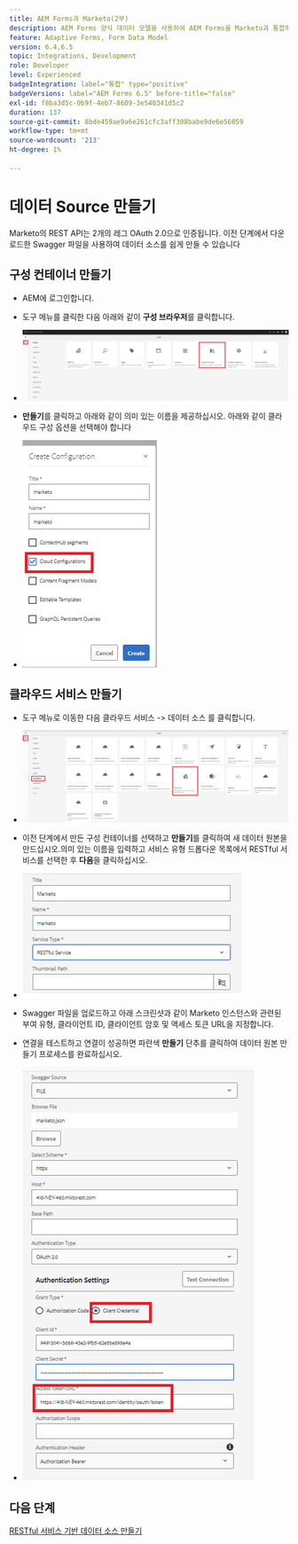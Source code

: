 ```yaml
---
title: AEM Forms과 Marketo(2부)
description: AEM Forms 양식 데이터 모델을 사용하여 AEM Forms을 Marketo과 통합하는 방법에 대한 자습서입니다.
feature: Adaptive Forms, Form Data Model
version: 6.4,6.5
topic: Integrations, Development
role: Developer
level: Experienced
badgeIntegration: label="통합" type="positive"
badgeVersions: label="AEM Forms 6.5" before-title="false"
exl-id: f8ba3d5c-0b9f-4eb7-8609-3e540341d5c2
duration: 137
source-git-commit: 8bde459ae9a6e261cfc3aff308babe9de6e56059
workflow-type: tm+mt
source-wordcount: '213'
ht-degree: 1%

---
```


# 데이터 Source 만들기

Marketo의 REST API는 2개의 레그 OAuth 2.0으로 인증됩니다. 이전 단계에서 다운로드한 Swagger 파일을 사용하여 데이터 소스를 쉽게 만들 수 있습니다

## 구성 컨테이너 만들기

* AEM에 로그인합니다.
* 도구 메뉴를 클릭한 다음 아래와 같이 **구성 브라우저**&#x200B;를 클릭합니다.

* ![도구 메뉴](assets/datasource3.png)

* **만들기**&#x200B;를 클릭하고 아래와 같이 의미 있는 이름을 제공하십시오. 아래와 같이 클라우드 구성 옵션을 선택해야 합니다

* ![구성 컨테이너](assets/datasource4.png)

## 클라우드 서비스 만들기

* 도구 메뉴로 이동한 다음 클라우드 서비스 -> 데이터 소스 를 클릭합니다.

* ![클라우드 서비스](assets/datasource5.png)

* 이전 단계에서 만든 구성 컨테이너를 선택하고 **만들기**&#x200B;를 클릭하여 새 데이터 원본을 만드십시오.의미 있는 이름을 입력하고 서비스 유형 드롭다운 목록에서 RESTful 서비스를 선택한 후 **다음**&#x200B;을 클릭하십시오.
* ![new-data-source](assets/datasource6.png)

* Swagger 파일을 업로드하고 아래 스크린샷과 같이 Marketo 인스턴스와 관련된 부여 유형, 클라이언트 ID, 클라이언트 암호 및 액세스 토큰 URL을 지정합니다.

* 연결을 테스트하고 연결이 성공하면 파란색 **만들기** 단추를 클릭하여 데이터 원본 만들기 프로세스를 완료하십시오.

* ![data-source-config](assets/datasource1.png)


## 다음 단계

[RESTful 서비스 기반 데이터 소스 만들기](./part3.md)
